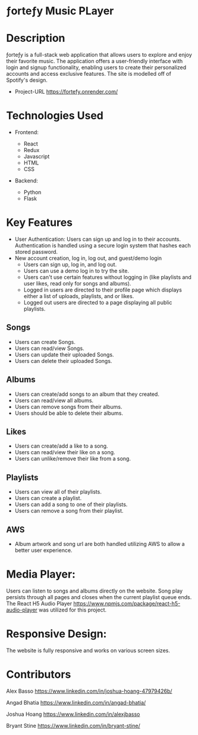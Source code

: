 # ƒorteƒy Music PLayer

# Description
ƒorteƒy is a full-stack web application that allows users to explore and enjoy their favorite music. The application offers a user-friendly interface with login and signup functionality, enabling users to create their personalized accounts and access exclusive features. The site is modelled off of Spotify's design.
- Project-URL https://fortefy.onrender.com/
# Technologies Used
- Frontend:
    - React
    - Redux
    - Javascript
    - HTML
    - CSS

- Backend:
    - Python
    - Flask
# Key Features
- User Authentication:
Users can sign up and log in to their accounts.
Authentication is handled using a secure login system that hashes each stored password.
- New account creation, log in, log out, and guest/demo login
  - Users can sign up, log in, and log out.
  - Users can use a demo log in to try the site.
  - Users can't use certain features without logging in (like playlists and user likes, read only for songs and albums).
  - Logged in users are directed to their profile page which displays either a list of uploads, playlists, and or likes.
  - Logged out users are directed to a page displaying all public playlists.
    
## Songs
  - Users can create Songs.
  - Users can read/view Songs.
  - Users can update their uploaded Songs.
  - Users can delete their uploaded Songs.
    
## Albums
  - Users can create/add songs to an album that they created.
  - Users can read/view all albums.
  - Users can remove songs from their albums.
  - Users should be able to delete their albums.
    
## Likes
  - Users can create/add a like to a song.
  - Users can read/view their like on a song.
  - Users can unlike/remove their like from a song.
    
## Playlists
  - Users can view all of their playlists.
  - Users can create a playlist.
  - Users can add a song to one of their playlists.
  - Users can remove a song from their playlist.

## AWS
  - Album artwork and song url are both handled utilizing AWS to allow a better user experience. 

# Media Player:

Users can listen to songs and albums directly on the website. Song play persists through all pages and closes when the current playlist queue ends.
The React H5 Audio Player https://www.npmjs.com/package/react-h5-audio-player was utilized for this project.

# Responsive Design:

The website is fully responsive and works on various screen sizes.


# Contributors
Alex Basso
https://www.linkedin.com/in/joshua-hoang-47979426b/

Angad Bhatia
https://www.linkedin.com/in/angad-bhatia/

Joshua Hoang
https://www.linkedin.com/in/alexjbasso

Bryant Stine
https://www.linkedin.com/in/bryant-stine/
